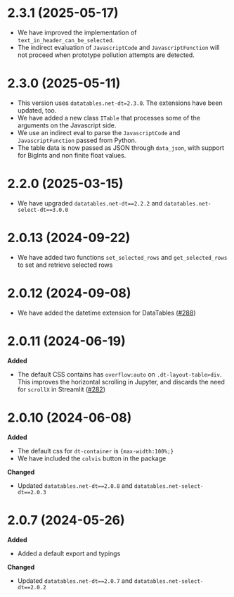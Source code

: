 # 2.3.1 (2025-05-17)

- We have improved the implementation of `text_in_header_can_be_selected`.
- The indirect evaluation of `JavascriptCode` and `JavascriptFunction` will not proceed when prototype pollution attempts are detected.

# 2.3.0 (2025-05-11)

- This version uses `datatables.net-dt=2.3.0`. The extensions have been updated, too.
- We have added a new class `ITable` that processes some of the arguments on the Javascript side.
- We use an indirect eval to parse the `JavascriptCode` and `JavascriptFunction` passed from Python.
- The table data is now passed as JSON through `data_json`, with support for BigInts and non finite float values.

# 2.2.0 (2025-03-15)

- We have upgraded `datatables.net-dt==2.2.2` and `datatables.net-select-dt==3.0.0`

# 2.0.13 (2024-09-22)

- We have added two functions `set_selected_rows` and `get_selected_rows` to set and retrieve selected rows

# 2.0.12 (2024-09-08)

- We have added the datetime extension for DataTables ([#288](https://github.com/mwouts/itables/issues/288))

# 2.0.11 (2024-06-19)

**Added**
- The default CSS contains has `overflow:auto` on `.dt-layout-table>div`. This improves the horizontal scrolling in Jupyter, and discards the need for `scrollX` in Streamlit ([#282](https://github.com/mwouts/itables/pull/282))


# 2.0.10 (2024-06-08)

**Added**
- The default css for `dt-container` is `{max-width:100%;}`
- We have included the `colvis` button in the package

**Changed**
- Updated `datatables.net-dt==2.0.8` and `datatables.net-select-dt==2.0.3`


# 2.0.7 (2024-05-26)

**Added**
- Added a default export and typings

**Changed**
- Updated `datatables.net-dt==2.0.7` and `datatables.net-select-dt==2.0.2`
